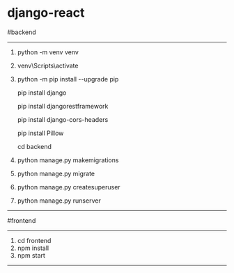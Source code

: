 # django-react

#backend
***
1. python -m venv venv
2. venv\Scripts\activate
3. python -m pip install --upgrade pip

   pip install django
   
   pip install djangorestframework 
   
   pip install django-cors-headers  
   
   pip install Pillow
   
   cd backend
   
4. python manage.py makemigrations
5. python manage.py migrate
6. python manage.py createsuperuser
7. python manage.py runserver
***


#frontend
***
1. cd frontend
2. npm install
3. npm start
***
